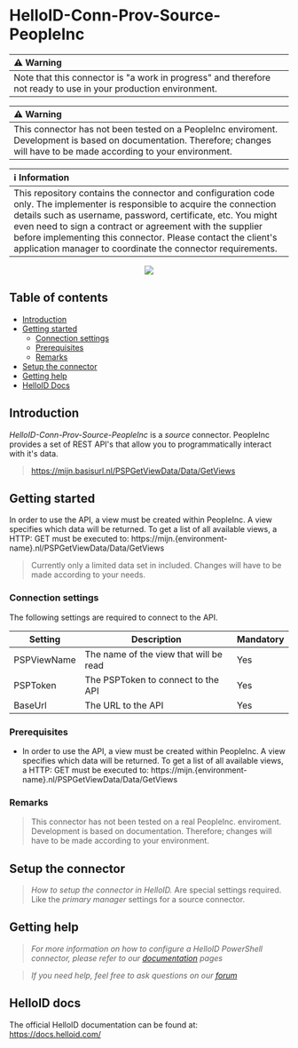
# HelloID-Conn-Prov-Source-PeopleInc

| :warning: Warning |
|:---------------------------|
| Note that this connector is "a work in progress" and therefore not ready to use in your production environment. |

| :warning: Warning |
|:---------------------------|
| This connector has not been tested on a PeopleInc enviroment. Development is based on documentation. Therefore; changes will have to be made according to your environment. |

| :information_source: Information |
|:---------------------------|
| This repository contains the connector and configuration code only. The implementer is responsible to acquire the connection details such as username, password, certificate, etc. You might even need to sign a contract or agreement with the supplier before implementing this connector. Please contact the client's application manager to coordinate the connector requirements. |

<p align="center">
  <img src="https://www.peopleinc.nl/wp-content/uploads/2021/04/peopleinc-logo-regular.png">
</p>

## Table of contents

- [Introduction](#Introduction)
- [Getting started](#Getting-started)
  + [Connection settings](#Connection-settings)
  + [Prerequisites](#Prerequisites)
  + [Remarks](#Remarks)
- [Setup the connector](@Setup-The-Connector)
- [Getting help](#Getting-help)
- [HelloID Docs](#HelloID-docs)

## Introduction

_HelloID-Conn-Prov-Source-PeopleInc_ is a _source_ connector. PeopleInc provides a set of REST API's that allow you to programmatically interact with it's data.

> https://mijn.basisurl.nl/PSPGetViewData/Data/GetViews

## Getting started

In order to use the API, a view must be created within PeopleInc. A view specifies which data will be returned. To get a list of all available views, a HTTP: GET must be executed to: https://mijn.{environment-name}.nl/PSPGetViewData/Data/GetViews

> Currently only a limited data set in included. Changes will have to be made according to your needs.

### Connection settings

The following settings are required to connect to the API.

| Setting      | Description                            | Mandatory   |
| ------------ | -----------                            | ----------- |
| PSPViewName  | The name of the view that will be read | Yes         |
| PSPToken     | The PSPToken to connect to the API     | Yes         |
| BaseUrl      | The URL to the API                     | Yes         |

### Prerequisites

- In order to use the API, a view must be created within PeopleInc. A view specifies which data will be returned. To get a list of all available views, a HTTP: GET must be executed to: https://mijn.{environment-name}.nl/PSPGetViewData/Data/GetViews

### Remarks

> This connector has not been tested on a real PeopleInc. enviroment. Development is based on documentation. Therefore; changes will have to be made according to your environment.

## Setup the connector

> _How to setup the connector in HelloID._ Are special settings required. Like the _primary manager_ settings for a source connector.

## Getting help

> _For more information on how to configure a HelloID PowerShell connector, please refer to our [documentation](https://docs.helloid.com/hc/en-us/articles/360012557600-Configure-a-custom-PowerShell-source-system) pages_

> _If you need help, feel free to ask questions on our [forum](https://forum.helloid.com)_

## HelloID docs

The official HelloID documentation can be found at: https://docs.helloid.com/
